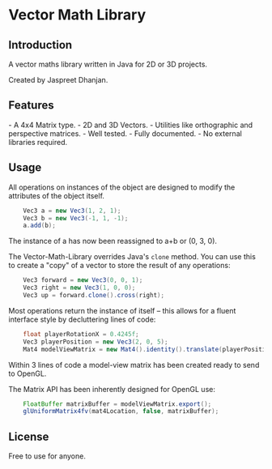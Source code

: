# Vector Math Library

<h2>Introduction</h2>
A vector maths library written in Java for 2D or 3D projects.

Created by Jaspreet Dhanjan.

<h2>Features</h2>
- A 4x4 Matrix type.
- 2D and 3D Vectors.
- Utilities like orthographic and perspective matrices.
- Well tested.
- Fully documented.
- No external libraries required.

<h2>Usage</h2>
All operations on instances of the object are designed to modify the attributes of the object itself. 

```java
	Vec3 a = new Vec3(1, 2, 1);
	Vec3 b = new Vec3(-1, 1, -1);
	a.add(b);
```

The instance of a has now been reassigned to a+b or (0, 3, 0).

The Vector-Math-Library overrides Java's `clone` method. You can use this to create a "copy" of a vector to store the result of any operations:

```java
	Vec3 forward = new Vec3(0, 0, 1);
	Vec3 right = new Vec3(1, 0, 0);
	Vec3 up = forward.clone().cross(right);
```

Most operations return the instance of itself – this allows for a fluent interface style by decluttering lines of code:

```java
	float playerRotationX = 0.4245f;
	Vec3 playerPosition = new Vec3(2, 0, 5);
	Mat4 modelViewMatrix = new Mat4().identity().translate(playerPosition).rotX(playerRotationX);
```

Within 3 lines of code a model-view matrix has been created ready to send to OpenGL.

The Matrix API has been inherently designed for OpenGL use:

```java
	FloatBuffer matrixBuffer = modelViewMatrix.export();
	glUniformMatrix4fv(mat4Location, false, matrixBuffer);
```

<h2>License</h2>
Free to use for anyone.
